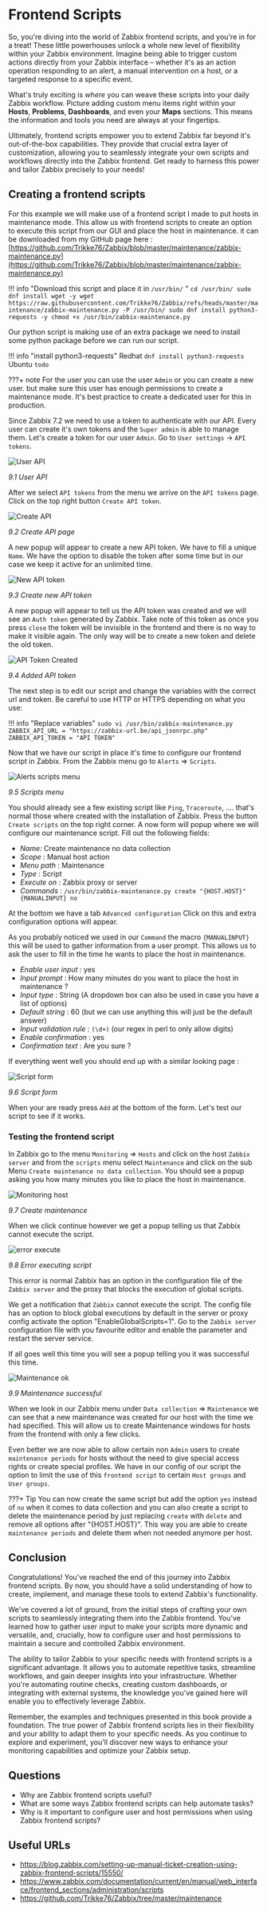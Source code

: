 # Frontend Scripts

So, you're diving into the world of Zabbix frontend scripts, and you're in for 
a treat! These little powerhouses unlock a whole new level of flexibility within
your Zabbix environment. Imagine being able to trigger custom actions directly from
your Zabbix interface – whether it's as an action operation responding to an alert,
a manual intervention on a host, or a targeted response to a specific event.

What's truly exciting is *where* you can weave these scripts into your daily Zabbix
workflow. Picture adding custom menu items right within your **Hosts**, **Problems**,
**Dashboards**, and even your **Maps** sections. This means the information and
tools you need are always at your fingertips.

Ultimately, frontend scripts empower you to extend Zabbix far beyond it's out-of-the-box
capabilities. They provide that crucial extra layer of customization, allowing you
to seamlessly integrate your own scripts and workflows directly into the Zabbix
frontend. Get ready to harness this power and tailor Zabbix precisely to your needs!

## Creating a frontend scripts

For this example we will make use of a frontend script I made to put hosts in
maintenance mode. This allow us with frontend scripts to create an option to execute
this script from our GUI and place the host in maintenance. it can be downloaded
from my GitHub page here :
[https://github.com/Trikke76/Zabbix/blob/master/maintenance/zabbix-maintenance.py](https://github.com/Trikke76/Zabbix/blob/master/maintenance/zabbix-maintenance.py)

!!! info "Download this script and place it in `/usr/bin/` "
    ```
    cd /usr/bin/
    sudo dnf install wget -y
    wget https://raw.githubusercontent.com/Trikke76/Zabbix/refs/heads/master/maintenance/zabbix-maintenance.py -P /usr/bin/
    sudo dnf install python3-requests -y
    chmod +x /usr/bin/zabbix-maintenance.py
    ```

Our python script is making use of an extra package we need to install some python
package before we can run our script.

!!! info "install python3-requests"
    Redhat
    ```
    dnf install python3-requests
    ```
    Ubuntu
    ```
    todo
    ```

???+ note
    For the user you can use the user `Admin` or you can create a new user. but
    make sure this user has enough permissions to create a maintenance mode.
    It's best practice to create a dedicated user for this in production.

Since Zabbix 7.2 we need to use a token to authenticate with our API. Every user
can create it's own tokens and the `Super admin` is able to manage them.
Let's create a token for our user `Admin`. Go to `User settings` -> `API tokens`.

![User API](ch09-scripts-user.png)

*9.1 User API*

After we select `API tokens` from the menu we arrive on the `API tokens` page.
Click on the top right button `Create API token`.

![Create API](ch09-create-api.png)

*9.2 Create API page*

A new popup will appear to create a new API token. We have to fill a unique `Name`.
We have the option to disable the token after some time but in our case we keep
it active for an unlimited time.

![New API token](ch09-new-api-token.png)

*9.3 Create new API token*

A new popup will appear to tell us the API token was created and we will see 
an `Auth token` generated by Zabbix. Take note of this token as once you press
`close` the token will be invisible in the frontend and there is no way to make
it visible again. The only way will be to create a new token and delete the old
token.

![API Token Created](ch09-api-token-added.png)

*9.4 Added API token*


The next step is to edit our script and change the variables with the correct url
and token. Be careful to use HTTP or HTTPS depending on what you use:

!!! info "Replace variables"
    ```
    sudo vi /usr/bin/zabbix-maintenance.py
    ```
    ```
    ZABBIX_API_URL = "https://zabbix-url.be/api_jsonrpc.php"
    ZABBIX_API_TOKEN = "API TOKEN"
    ```

Now that we have our script in place it's time to configure our frontend script
in Zabbix. From the Zabbix menu go to `Alerts` => `Scripts`.

![Alerts scripts menu](ch09-Alert-scripts-menu.png)

*9.5 Scripts menu*

You should already see a few existing script  like `Ping`, `Traceroute`, .... that's
normal those where created with the installation of Zabbix. Press the button `Create scripts`
on the top right corner. A now form will popup where we will configure our maintenance
script. Fill out the following fields:

- *Name:* Create maintenance no data collection
- *Scope* : Manual host action
- *Menu path* : Maintenance
- *Type* : Script 
- *Execute on* : Zabbix proxy or server
- *Commands* : `/usr/bin/zabbix-maintenance.py create "{HOST.HOST}" {MANUALINPUT} no`

At the bottom we have a tab `Advanced configuration` Click on this and extra configuration
options will appear.

As you probably noticed we used in our `Command` the macro `{MANUALINPUT}` this
will be used to gather information from a user prompt. This allows us to ask
the user to fill in the time he wants to place the host in maintenance.

- *Enable user input* : yes
- *Input prompt* : How many minutes do you want to place the host in maintenance ?
- *Input type* : String (A dropdown box can also be used in case you have a list of options)
- *Default string* : 60 (but we can use anything this will just be the default answer)
- *Input validation rule* : `(\d+)` (our regex in perl to only allow digits)
- *Enable confirmation* : yes
- *Confirmation text* : Are you sure ?

If everything went well you should end up with a similar looking page :

![Script form](ch09-script-form.png)

*9.6 Script form*

When your are ready press `Add` at the bottom of the form. Let's test our script
to see if it works.

### Testing the frontend script

In Zabbix go to the menu `Monitoring` => `Hosts` and click on the host `Zabbix server`
and from the `scripts` menu select `Maintenance` and click on the sub Menu
`Create maintenance no data collection`. You should see a popup asking you how 
many minutes you like to place the host in maintenance.

![Monitoring host](ch09-host-testing-script.png)

*9.7 Create maintenance*

When we click continue however we get a popup telling us that Zabbix cannot execute the script.

![error execute](ch09-error-execute-script.png)

*9.8 Error executing script*

This error is normal Zabbix has an option in the configuration file of the `Zabbix server`
and the proxy that blocks the execution of global scripts. 

We get a notification that `Zabbix` cannot execute the script. The config file
has an option to block global executions by default in the server or proxy config
activate the option "EnableGlobalScripts=1". Go to the `Zabbix server` configuration
file with you favourite editor and enable the parameter and restart the server service. 


If all goes well this time you will see a popup telling you it was successful this time.

![Maintenance ok](ch09-ok-execute-script.png)

*9.9 Maintenance successful*

When we look in our Zabbix menu under `Data collection` => `Maintenance` we can see
that a new maintenance was created for our host with the time we had specified.
This will allow us to create Maintenance windows for hosts from the frontend with
only a few clicks.

Even better we are now able to allow certain non `Admin` users to create `maintenance periods`
for hosts without the need to give special access rights or create special profiles.
We have in our config of our script the option to limit the use of this `frontend script`
to certain `Host groups` and `User groups`.

???+ Tip 
    You can now create the same script but add the option `yes` instead of `no`
    when it comes to data collection and you can also create a script to delete
    the maintenance period by just replacing `create` with `delete` and remove
    all options after "{HOST.HOST}". This way you are able to create `maintenance periods`
    and delete them when not needed anymore per host.
    




## Conclusion

Congratulations! You've reached the end of this journey into Zabbix frontend scripts.
By now, you should have a solid understanding of how to create, implement, and manage
these tools to extend Zabbix's functionality.

We've covered a lot of ground, from the initial steps of crafting your own scripts
to seamlessly integrating them into the Zabbix frontend. You've learned how to gather
user input to make your scripts more dynamic and versatile, and, crucially, how to
configure user and host permissions to maintain a secure and controlled Zabbix environment.

The ability to tailor Zabbix to your specific needs with frontend scripts is a
significant advantage. It allows you to automate repetitive tasks, streamline workflows,
and gain deeper insights into your infrastructure. Whether you're automating routine
checks, creating custom dashboards, or integrating with external systems, the
knowledge you've gained here will enable you to effectively leverage Zabbix.

Remember, the examples and techniques presented in this book provide a foundation.
The true power of Zabbix frontend scripts lies in their flexibility and your ability
to adapt them to your specific needs. As you continue to explore and experiment,
you'll discover new ways to enhance your monitoring capabilities and optimize
your Zabbix setup.

## Questions

- Why are Zabbix frontend scripts useful?
- What are some ways Zabbix frontend scripts can help automate tasks?
- Why is it important to configure user and host permissions when using Zabbix frontend scripts?

## Useful URLs

- https://blog.zabbix.com/setting-up-manual-ticket-creation-using-zabbix-frontend-scripts/15550/
- https://www.zabbix.com/documentation/current/en/manual/web_interface/frontend_sections/administration/scripts
- https://github.com/Trikke76/Zabbix/tree/master/maintenance


